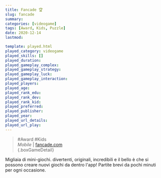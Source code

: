 ```yaml
---
title: Fancade 🏆
slug: fancade
summary: 
categories: [videogame]
tags: [Award, Kids, Puzzle]
date: 2020-12-14
lastmod: 

template: played.html
played_category: videogame
played_skills: []
played_duration: 
played_gameplay_complex: 
played_gameplay_strategy: 
played_gameplay_luck: 
played_gameplay_interaction: 
played_players: 
played_age: 
played_rank_edu: 
played_rank_dev: 
played_rank_kid: 
played_preferred: 
played_publisher: 
played_year: 
played_url_details: 
played_url_play: 
---
```


> #Award #Kids   
> *Mobile* | [fancade.com](https://www.fancade.com/)  
{.boxGameDetail}

Migliaia di mini-giochi. divertenti, originali, incredibili
e il bello è che si possono creare nuovi giochi da dentro l'app!
Partite brevi da pochi minuti per ogni occasione.

